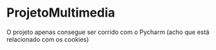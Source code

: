 # ProjetoMultimedia
O projeto apenas consegue ser corrido com o Pycharm (acho que está relacionado com os cookies)
